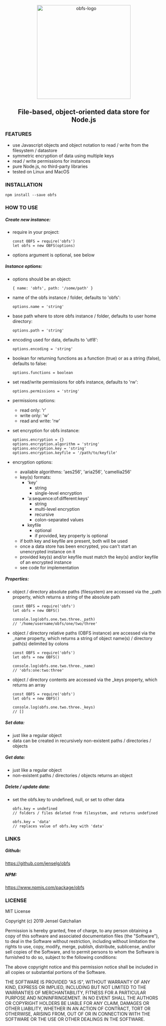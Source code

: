 <p align="center">
  <img src="https://github.com/jenselg/obfs/raw/master/misc/obfs-logo.png" alt="obfs-logo" width="300" />
</p>

<h2 align="center">File-based, object-oriented data store for Node.js</h2>

### FEATURES

- use Javascript objects and object notation to read / write from the filesystem / datastore
- symmetric encryption of data using multiple keys
- read / write permissions for instances
- pure Node.js, no third-party libraries
- tested on Linux and MacOS


### INSTALLATION

    npm install --save obfs

### HOW TO USE

##### Create new instance:

- require in your project:

      const OBFS = require('obfs')
      let obfs = new OBFS(options)


- options argument is optional, see below


##### Instance options:

- options should be an object:

      { name: 'obfs', path: '/some/path' }


- name of the obfs instance / folder, defaults to 'obfs':

      options.name = 'string'


- base path where to store obfs instance / folder, defaults to user home directory:

      options.path = 'string'


- encoding used for data, defaults to 'utf8':

      options.encoding = 'string'


- boolean for returning functions as a function (true) or as a string (false), defaults to false:

      options.functions = boolean


- set read/write permissions for obfs instance, defaults to 'rw':

      options.permissions = 'string'


- permissions options:
  - read only: 'r'
  - write only: 'w'
  - read and write: 'rw'


- set encryption for obfs instance:

      options.encryption = {}
      options.encryption.algorithm = 'string'
      options.encryption.key = 'string'
      options.encryption.keyfile = '/path/to/keyfile'


- encryption options:
  - available algorithms: 'aes256', 'aria256', 'camellia256'
  - key(s) formats:
    - 'key'
        - string
        - single-level encryption
    - 'a:sequence:of:different:keys'
        - string
        - multi-level encryption
        - recursive
        - colon-separated values
    - keyfile
        - optional
        - if provided, key property is optional
  - if both key and keyfile are present, both will be used
  - once a data store has been encrypted, you can't start an unencrypted instance on it
  - provided key(s) and/or keyfile must match the key(s) and/or keyfile of an encrypted instance
  - see code for implementation


##### Properties:

- object / directory absolute paths (filesystem) are accessed via the _path property, which returns a string of the absolute path

      const OBFS = require('obfs')
      let obfs = new OBFS()

      console.log(obfs.one.two.three._path)
      // '/home/username/obfs/one/two/three'


- object / directory relative paths (OBFS instance) are accessed via the _name property, which returns a string of object name(s) / directory path(s) delimited by colons

      const OBFS = require('obfs')
      let obfs = new OBFS()

      console.log(obfs.one.two.three._name)
      // 'obfs:one:two:three'


- object / directory contents are accessed via the _keys property, which returns an array

      const OBFS = require('obfs')
      let obfs = new OBFS()

      console.log(obfs.one.two.three._keys)
      // []


##### Set data:

- just like a regular object
- data can be created in recursively non-existent paths / directories / objects


##### Get data:

- just like a regular object
- non-existent paths / directories / objects returns an object


##### Delete / update data:

- set the obfs.key to undefined, null, or set to other data

      obfs.key = undefined
      // folders / files deleted from filesystem, and returns undefined

      obfs.key = 'data'
      // replaces value of obfs.key with 'data'


### LINKS

##### Github:
https://github.com/jenselg/obfs

##### NPM:
https://www.npmjs.com/package/obfs


### LICENSE

MIT License

Copyright (c) 2019 Jensel Gatchalian

Permission is hereby granted, free of charge, to any person obtaining a copy
of this software and associated documentation files (the "Software"), to deal
in the Software without restriction, including without limitation the rights
to use, copy, modify, merge, publish, distribute, sublicense, and/or sell
copies of the Software, and to permit persons to whom the Software is
furnished to do so, subject to the following conditions:

The above copyright notice and this permission notice shall be included in all
copies or substantial portions of the Software.

THE SOFTWARE IS PROVIDED "AS IS", WITHOUT WARRANTY OF ANY KIND, EXPRESS OR
IMPLIED, INCLUDING BUT NOT LIMITED TO THE WARRANTIES OF MERCHANTABILITY,
FITNESS FOR A PARTICULAR PURPOSE AND NONINFRINGEMENT. IN NO EVENT SHALL THE
AUTHORS OR COPYRIGHT HOLDERS BE LIABLE FOR ANY CLAIM, DAMAGES OR OTHER
LIABILITY, WHETHER IN AN ACTION OF CONTRACT, TORT OR OTHERWISE, ARISING FROM,
OUT OF OR IN CONNECTION WITH THE SOFTWARE OR THE USE OR OTHER DEALINGS IN THE
SOFTWARE.
